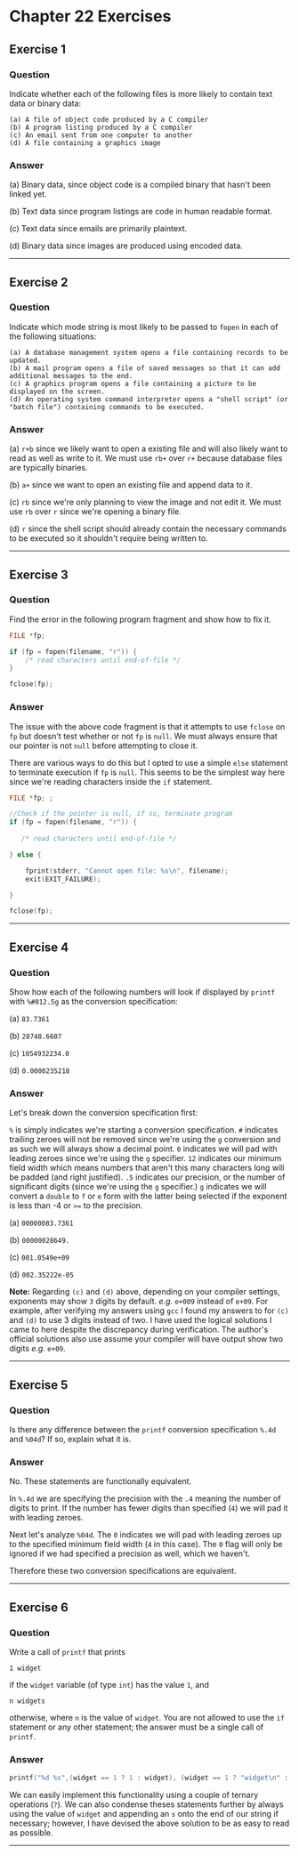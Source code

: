 # Chapter 22 Exercises #

## Exercise 1 ##

### **Question** ##

Indicate whether each of the following files is more likely to contain text data or binary data:

```
(a) A file of object code produced by a C compiler
(b) A program listing produced by a C compiler
(c) An email sent from one computer to another
(d) A file containing a graphics image
```

### **Answer**  ###

(a) Binary data, since object code is a compiled binary that hasn't been linked yet.

(b) Text data since program listings are code in human readable format.

(c) Text data since emails are primarily plaintext.

(d) Binary data since images are produced using encoded data.

---

## Exercise 2 ##

### **Question** ##

Indicate which mode string is most likely to be passed to `fopen` in each of the following situations:

```
(a) A database management system opens a file containing records to be updated.
(b) A mail program opens a file of saved messages so that it can add additional messages to the end.
(c) A graphics program opens a file containing a picture to be displayed on the screen.
(d) An operating system command interpreter opens a "shell script" (or "batch file") containing commands to be executed.
```

### **Answer**  ###

(a) `r+b` since we likely want to open a existing file and will also likely want to read as well as write to it. We must use `rb+` over `r+` because database files are typically binaries.

(b) `a+` since we want to open an existing file and append data to it.

(c) `rb` since we're only planning to view the image and not edit it. We must use `rb` over `r` since we're opening a binary file.

(d) `r` since the shell script should already contain the necessary commands to be executed so it shouldn't require being written to.

---

## Exercise 3 ##

### **Question** ##

Find the error in the following program fragment and show how to fix it.

```C
FILE *fp;

if (fp = fopen(filename, "r")) {
    /* read characters until end-of-file */
} 

fclose(fp);
```
### **Answer** ###

The issue with the above code fragment is that it attempts to use `fclose` on `fp` but doesn't test whether or not `fp` is `null`. We must always ensure that our pointer is not `null` before attempting to close it. 

There are various ways to do this but I opted to use a simple `else` statement to terminate execution if `fp` is `null`. This seems to be the simplest way here since we're reading characters inside the `if` statement.

```C
FILE *fp; ;

//Check if the pointer is null, if so, terminate program
if (fp = fopen(filename, "r")) {
   
   /* read characters until end-of-file */

} else {

    fprint(stderr, "Cannot open file: %s\n", filename);
    exit(EXIT_FAILURE);

}

fclose(fp);
```
---

## Exercise 4 ##

### **Question** ##

Show how each of the following numbers will look if displayed by `printf` with `%#012.5g` as the conversion specification:

(a) `83.7361`

(b) `28748.6607`

(c) `1054932234.0`

(d) `0.0000235218`

### **Answer** ###

Let's break down the conversion specification first:

`%` is simply indicates we're starting a conversion specification. `#` indicates trailing zeroes will not be removed since we're using the `g` conversion and as such we will always show a decimal point. `0` indicates we will pad with leading zeroes since we're using the `g` specifier. `12` indicates our minimum field width which means numbers that aren't this many characters long will be padded (and right justified). `.5` indicates our precision, or the number of significant digits (since we're using the `g` specifier.) `g` indicates we will convert a `double` to `f` or `e` form with the latter being selected if the exponent is less than -4 or `>=` to the precision. 

(a) `00000083.7361`

(b) `00000028649.`

(c) `001.0549e+09`

(d) `002.35222e-05`


**Note:** Regarding `(c)` and `(d)` above, depending on your compiler settings, exponents may show `3` digits by default. *e.g.* `e+009` instead of `e+09`. For example, after verifying my answers using `gcc` I found my answers to for `(c)` and `(d)` to use 3 digits instead of two. I have used the logical solutions I came to here despite the discrepancy during verification. The author's official solutions also use assume your compiler will have output show two digits *e.g.* `e+09`.

---

## Exercise 5 ##

### **Question** ##

Is there any difference between the `printf` conversion specification `%.4d` and `%04d`? If so, explain what it is.

### **Answer** ###

No. These statements are functionally equivalent.

In `%.4d` we are specifying the precision with the `.4` meaning the number of digits to print. If the number has fewer digits than specified (`4`) we will pad it with leading zeroes.

Next let's analyze `%04d`. The `0` indicates we will pad with leading zeroes up to the specified minimum field width (`4` in this case). The `0` flag will only be ignored if we had specified a precision as well, which we haven't.

Therefore these two conversion specifications are equivalent.

---

## Exercise 6 ##

### **Question** ##

Write a call of `printf` that prints

`1 widget`

if the `widget` variable (of type `int`) has the value `1`, and

`n widgets`

otherwise, where `n` is the value of `widget`. You are not allowed to use the `if` statement or any other statement; the answer must be a single call of `printf`.

### **Answer** ###

```C
printf("%d %s",(widget == 1 ? 1 : widget), (widget == 1 ? "widget\n" : "widgets\n"));
```
We can easily implement this functionality using a couple of ternary operations (`?`). We can also condense theses statements further by always using the value of `widget` and appending an `s` onto the end of our string if necessary; however, I have devised the above solution to be as easy to read as possible.


---